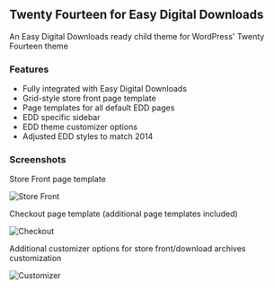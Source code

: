 Twenty Fourteen for Easy Digital Downloads
------

An Easy Digital Downloads ready child theme for WordPress' Twenty Fourteen theme

### Features

* Fully integrated with Easy Digital Downloads
* Grid-style store front page template
* Page templates for all default EDD pages
* EDD specific sidebar
* EDD theme customizer options
* Adjusted EDD styles to match 2014

### Screenshots

Store Front page template

![Store Front](http://seandavis.co/wp-content/uploads/2014/02/store-front.png "Store Front")

Checkout page template (additional page templates included)

![Checkout](http://seandavis.co/wp-content/uploads/2014/02/checkout.png "Checkout")

Additional customizer options for store front/download archives customization

![Customizer](http://seandavis.co/wp-content/uploads/2014/02/customizer.png "Customizer")
